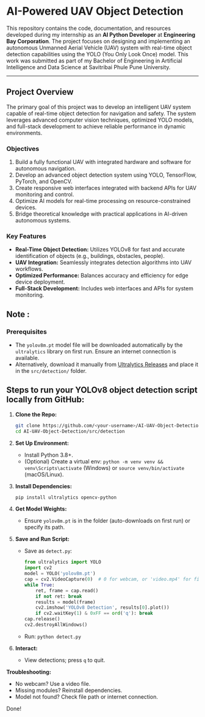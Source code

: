 # AI-Powered UAV Object Detection

This repository contains the code, documentation, and resources developed during my internship as an **AI Python Developer** at **Engineering Bay Corporation**. The project focuses on designing and implementing an autonomous Unmanned Aerial Vehicle (UAV) system with real-time object detection capabilities using the YOLO (You Only Look Once) model. This work was submitted as part of my Bachelor of Engineering in Artificial Intelligence and Data Science at Savitribai Phule Pune University.

---

## Project Overview

The primary goal of this project was to develop an intelligent UAV system capable of real-time object detection for navigation and safety. The system leverages advanced computer vision techniques, optimized YOLO models, and full-stack development to achieve reliable performance in dynamic environments.

### Objectives
1. Build a fully functional UAV with integrated hardware and software for autonomous navigation.
2. Develop an advanced object detection system using YOLO, TensorFlow, PyTorch, and OpenCV.
3. Create responsive web interfaces integrated with backend APIs for UAV monitoring and control.
4. Optimize AI models for real-time processing on resource-constrained devices.
5. Bridge theoretical knowledge with practical applications in AI-driven autonomous systems.

### Key Features
- **Real-Time Object Detection:** Utilizes YOLOv8 for fast and accurate identification of objects (e.g., buildings, obstacles, people).
- **UAV Integration:** Seamlessly integrates detection algorithms into UAV workflows.
- **Optimized Performance:** Balances accuracy and efficiency for edge device deployment.
- **Full-Stack Development:** Includes web interfaces and APIs for system monitoring.


## Note : 
### Prerequisites
- The `yolov8m.pt` model file will be downloaded automatically by the `ultralytics` library on first run. Ensure an internet connection is available.
- Alternatively, download it manually from [Ultralytics Releases](https://github.com/ultralytics/assets/releases) and place it in the `src/detection/` folder.

## Steps to run your YOLOv8 object detection script locally from GitHub:

1. **Clone the Repo:**
   ```bash
   git clone https://github.com/<your-username>/AI-UAV-Object-Detection.git
   cd AI-UAV-Object-Detection/src/detection
   ```

2. **Set Up Environment:**
   - Install Python 3.8+.
   - (Optional) Create a virtual env: `python -m venv venv && venv\Scripts\activate` (Windows) or `source venv/bin/activate` (macOS/Linux).

3. **Install Dependencies:**
   ```bash
   pip install ultralytics opencv-python
   ```

4. **Get Model Weights:**
   - Ensure `yolov8m.pt` is in the folder (auto-downloads on first run) or specify its path.

5. **Save and Run Script:**
   - Save as `detect.py`:
     ```python
     from ultralytics import YOLO
     import cv2
     model = YOLO('yolov8m.pt')
     cap = cv2.VideoCapture(0)  # 0 for webcam, or 'video.mp4' for file
     while True:
         ret, frame = cap.read()
         if not ret: break
         results = model(frame)
         cv2.imshow('YOLOv8 Detection', results[0].plot())
         if cv2.waitKey(1) & 0xFF == ord('q'): break
     cap.release()
     cv2.destroyAllWindows()
     ```
   - Run: `python detect.py`

6. **Interact:**
   - View detections; press `q` to quit.

**Troubleshooting:**
- No webcam? Use a video file.
- Missing modules? Reinstall dependencies.
- Model not found? Check file path or internet connection.

Done!

